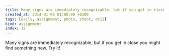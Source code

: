 ```yaml
---
title: Many signs are immediately recognizable, but if you get in close you might find something new. Try it!
created_at: 2014-01-06 01:00:00 +0100
tags: [daily, assignment, photo, shoot, ds12]
kind: assignment
index: 12
---
```


Many signs are immediately recognizable, but if you get in close you might find something new. Try it!
